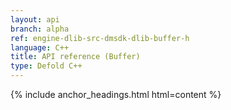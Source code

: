 ```yaml
---
layout: api
branch: alpha
ref: engine-dlib-src-dmsdk-dlib-buffer-h
language: C++
title: API reference (Buffer)
type: Defold C++
---
```

{% include anchor_headings.html html=content %}